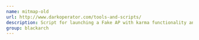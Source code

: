 ```yaml
---
name: mitmap-old
url: http://www.darkoperator.com/tools-and-scripts/
description: Script for launching a Fake AP with karma functionality and launches ettercap for packet capture and traffic manipulation. URL : http://www.darkoperator.com/tools-and-scripts/ Groups : blackarch blackarch-automation blackarch-exploitation blackarch-sniffer
group: blackarch
---
```

